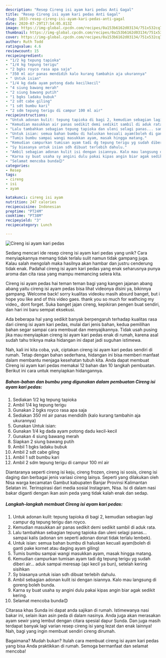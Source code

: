 ```yaml
---
description: "Resep Cireng isi ayam kari pedas Anti Gagal"
title: "Resep Cireng isi ayam kari pedas Anti Gagal"
slug: 1033-resep-cireng-isi-ayam-kari-pedas-anti-gagal
date: 2020-07-29T17:54:05.813Z
image: https://img-global.cpcdn.com/recipes/0a153b6162d03134/751x532cq70/cireng-isi-ayam-kari-pedas-foto-resep-utama.jpg
thumbnail: https://img-global.cpcdn.com/recipes/0a153b6162d03134/751x532cq70/cireng-isi-ayam-kari-pedas-foto-resep-utama.jpg
cover: https://img-global.cpcdn.com/recipes/0a153b6162d03134/751x532cq70/cireng-isi-ayam-kari-pedas-foto-resep-utama.jpg
author: Ruth Todd
ratingvalue: 4.6
reviewcount: 15
recipeingredient:
- "1/2 kg tepung tapioka"
- "1/4 kg tepung terigu"
- "2 bgks royco rasa apa saja"
- "350 ml air panas mendidih kalo kurang tambahin aja ukurannya"
- " Untuk isian"
- "1/4 kg dada ayam potong dadu kecilkecil"
- "4 siung bawang merah"
- "2 siung bawang putih"
- "1 bgks ladaku bubuk"
- "2 sdt cabe giling"
- "1 sdt bumbu kari"
- "2 sdm tepung terigu di campur 100 ml air"
recipeinstructions:
- "Untuk adonan kulit: tepung tapioka di bagi 2, kemudian sebagian lagi campur dg tepung terigu dan royco."
- "Kemudian masukkan air panas sedikit demi sedikit sambil di aduk rata."
- "Lalu tambahkan sebagian tepung tapioka dan uleni selagi panas... sampai kalis (adonan sm seperti adonan donat tidak terlalu lembek)."
- "Untuk isian: semua bahan bumbu di haluskan kecuali ayam(boleh di ganti pake kornet atau daging ayam giling)"
- "Tumis bumbu sampai wangi masukkan ayam, masak hingga matang."
- "Kemudian campurkan tumisan ayam tadi dg tepung terigu yg sudah diberi air... aduk sampai meresap (api kecil ya bun), setelah kering sisihkan"
- "Sy biasanya untuk isian sdh dibuat terlebih dahulu."
- "Ambil sebagian adonan kulit isi dengan isiannya. Kalo mau langsung di goreng boleh bunda."
- "Karna sy buat usaha sy angini dulu pakai kipas angin biar agak sedikit kering."
- "Selamat mencoba bunda😊"
categories:
- Resep
tags:
- cireng
- isi
- ayam

katakunci: cireng isi ayam 
nutrition: 247 calories
recipecuisine: Indonesian
preptime: "PT24M"
cooktime: "PT38M"
recipeyield: "3"
recipecategory: Lunch

---
```



![Cireng isi ayam kari pedas](https://img-global.cpcdn.com/recipes/0a153b6162d03134/751x532cq70/cireng-isi-ayam-kari-pedas-foto-resep-utama.jpg)

Sedang mencari ide resep cireng isi ayam kari pedas yang unik? Cara menyiapkannya memang tidak terlalu sulit namun tidak gampang juga. Kalau salah mengolah maka hasilnya akan hambar dan justru cenderung tidak enak. Padahal cireng isi ayam kari pedas yang enak seharusnya punya aroma dan cita rasa yang mampu memancing selera kita.

Cireng isi ayam pedas hai teman teman bagi yang kangen jajanan abang abang yaitu cireng isi ayam pedas bisa lihat videonya disini ya, bikinnya gampang. Welcome back! sorry kualitas videoku masih absurd banget, but i hope you like and of this video gaes. thank you so much for wathcing my video,, dont forget. Suka banget jajan cireng, kepikiran pengen buat sendiri, dan hari ini baru sempat eksekusi.

Ada beberapa hal yang sedikit banyak berpengaruh terhadap kualitas rasa dari cireng isi ayam kari pedas, mulai dari jenis bahan, kedua pemilihan bahan segar sampai cara membuat dan menyajikannya. Tidak usah pusing jika mau menyiapkan cireng isi ayam kari pedas enak di rumah, karena asal sudah tahu triknya maka hidangan ini dapat jadi suguhan istimewa.


Nah, kali ini kita coba, yuk, ciptakan cireng isi ayam kari pedas sendiri di rumah. Tetap dengan bahan sederhana, hidangan ini bisa memberi manfaat dalam membantu menjaga kesehatan tubuh kita. Anda dapat membuat Cireng isi ayam kari pedas memakai 12 bahan dan 10 langkah pembuatan. Berikut ini cara untuk menyiapkan hidangannya.

<!--inarticleads1-->

##### Bahan-bahan dan bumbu yang digunakan dalam pembuatan Cireng isi ayam kari pedas:

1. Sediakan 1/2 kg tepung tapioka
1. Ambil 1/4 kg tepung terigu
1. Gunakan 2 bgks royco rasa apa saja
1. Sediakan 350 ml air panas mendidih (kalo kurang tambahin aja ukurannya)
1. Gunakan  Untuk isian:
1. Gunakan 1/4 kg dada ayam potong dadu kecil-kecil
1. Gunakan 4 siung bawang merah
1. Siapkan 2 siung bawang putih
1. Ambil 1 bgks ladaku bubuk
1. Ambil 2 sdt cabe giling
1. Ambil 1 sdt bumbu kari
1. Ambil 2 sdm tepung terigu di campur 100 ml air


Diantaranya seperti cireng isi keju, cireng frozen, cireng isi sosis, cireng isi daging dan berbagai jenis variasi cireng lainya. Seperti yang dilakukan oleh Nisa warga kecamatan Gambut kabupaten Banjar Provinsi Kalimantan Selatan ini. Terinspirasi dari media sosial Instagram, Nisa. Isi di dalam nasi bakar diganti dengan ikan asin peda yang tidak kalah enak dan sedap. 

<!--inarticleads2-->

##### Langkah-langkah membuat Cireng isi ayam kari pedas:

1. Untuk adonan kulit: tepung tapioka di bagi 2, kemudian sebagian lagi campur dg tepung terigu dan royco.
1. Kemudian masukkan air panas sedikit demi sedikit sambil di aduk rata.
1. Lalu tambahkan sebagian tepung tapioka dan uleni selagi panas... sampai kalis (adonan sm seperti adonan donat tidak terlalu lembek).
1. Untuk isian: semua bahan bumbu di haluskan kecuali ayam(boleh di ganti pake kornet atau daging ayam giling)
1. Tumis bumbu sampai wangi masukkan ayam, masak hingga matang.
1. Kemudian campurkan tumisan ayam tadi dg tepung terigu yg sudah diberi air... aduk sampai meresap (api kecil ya bun), setelah kering sisihkan
1. Sy biasanya untuk isian sdh dibuat terlebih dahulu.
1. Ambil sebagian adonan kulit isi dengan isiannya. Kalo mau langsung di goreng boleh bunda.
1. Karna sy buat usaha sy angini dulu pakai kipas angin biar agak sedikit kering.
1. Selamat mencoba bunda😊


Citarasa khas Sunda ini dapat anda sajikan di rumah. Istimewanya nasi bakar ini, selain ikan asin peda di dalam nasinya. Anda juga akan merasakan ayam sewir yang lembut dengan citara spesial dapur Sunda. Dan juga masih terdapat banyak lagi varian resep cireng isi yang lezat dan enak lainnya! Nah, bagi yang ingin membuat sendiri cireng dirumah. 

Bagaimana? Mudah bukan? Itulah cara membuat cireng isi ayam kari pedas yang bisa Anda praktikkan di rumah. Semoga bermanfaat dan selamat mencoba!
